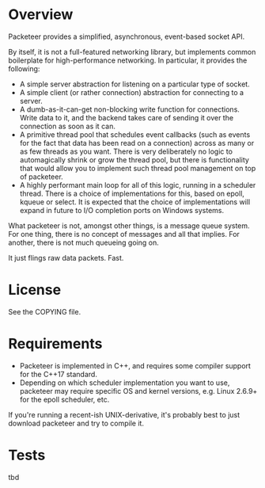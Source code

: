 # Overview #
Packeteer provides a simplified, asynchronous, event-based socket API.

By itself, it is not a full-featured networking library, but implements common
boilerplate for high-performance networking. In particular, it provides the
following:

- A simple server abstraction for listening on a particular type of socket.
- A simple client (or rather connection) abstraction for connecting to a server.
- A dumb-as-it-can-get non-blocking write function for connections. Write data
  to it, and the backend takes care of sending it over the connection as soon
  as it can.
- A primitive thread pool that schedules event callbacks (such as events for
  the fact that data has been read on a connection) across as many or as few
  threads as you want.
  There is very deliberately no logic to automagically shrink or grow the thread
  pool, but there is functionality that would allow you to implement such thread
  pool management on top of packeteer.
- A highly performant main loop for all of this logic, running in a scheduler
  thread. There is a choice of implementations for this, based on epoll, kqueue
  or select. It is expected that the choice of implementations will expand
  in future to I/O completion ports on Windows systems.

What packeteer is not, amongst other things, is a message queue system. For
one thing, there is no concept of messages and all that implies. For another,
there is not much queueing going on.

It just flings raw data packets. Fast.

# License #

See the COPYING file.

# Requirements #

- Packeteer is implemented in C++, and requires some compiler support for
  the C++17 standard.
- Depending on which scheduler implementation you want to use, packeteer may
  require specific OS and kernel versions, e.g. Linux 2.6.9+ for the epoll
  scheduler, etc.

If you're running a recent-ish UNIX-derivative, it's probably best to just
download packeteer and try to compile it.

# Tests #

tbd
